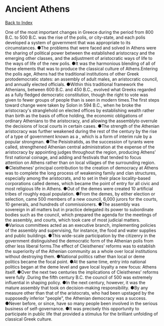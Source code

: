 # Ancient Athens
[Back to Index](https://github.com/windows10010/tpoExtractor/blob/master/README.md)

One of the most important changes in Greece during the period from 800 B.C. to 500 B.C. was the rise of the polis, or city-state, and each polis developed a system of government that was appropriate to its circumstances. ●The problems that were faced and solved in Athens were the sharing of political power between the established aristocracy and the emerging other classes, and the adjustment of aristocratic ways of life to the ways of life of the new polis. ●It was the harmonious blending of all of these elements that was to produce the classical culture of Athens.Entering the polis age, Athens had the traditional institutions of other Greek protodemocratic states: an assembly of adult males, an aristocratic council, and annually elected officials. ●Within this traditional framework the Athenians, between 600 B.C. and 450 B.C., evolved what Greeks regarded as a fully fledged democratic constitution, though the right to vote was given to fewer groups of people than is seen in modern times.The first steps toward change were taken by Solon in 594 B.C., when he broke the aristocracy's stranglehold on elected offices by establishing wealth rather than birth as the basis of office holding, the economic obligations of ordinary Athenians to the aristocracy, and allowing the assemblyto overrule the decisions of local courts in certain cases. ●The strength of the Athenian aristocracy was further weakened during the rest of the century by the rise of a type of government known as a , which is a form of interim rule by a popular strongman. ●The Peisistratids, as the succession of tyrants were called, strengthened Athenian central administration at the expense of the aristocracy by appointing judges throughout the region, producing Athens’ first national coinage, and adding and festivals that tended to focus attention on Athens rather than on local villages of the surrounding region. ●Cleisthenes' principal contribution to the creation of democracy at Athens was to complete the long process of weakening family and clan structures, especially among the aristocrats, and to set in their place locality-based corporations called demes, which became the point of entry for all civic and most religious life in Athens. ●Out of the demes were created 10 artificial tribes of roughly equal population. ●From the demes, by either election or selection, came 500 members of a new council, 6,000 jurors for the courts, 10 generals, and hundreds of commissioners. ●The assembly was sovereign in all matters but in practice delegated its power to subordinate bodies such as the council, which prepared the agenda for the meetings of the assembly, and courts, which took care of most judicial matters. ●Various committees acted as an executive branch, implementing policies of the assembly and supervising, for instance, the food and water supplies and public buildings. ●This wide-scale participation by the citizenry in the government distinguished the democratic form of the Athenian polis from other less liberal forms.The effect of Cleisthenes’ reforms was to establish the superiority of the Athenian community as a whole over local institutions without destroying them. ●National politics rather than local or deme politics became the focal point. ●At the same time, entry into national politics began at the deme level and gave local loyalty a new focus: Athens itself. ●Over the next two centuries the implications of Cleisthenes’ reforms were fully .During the fifth century B.C. the council of 500 was extremely influential in shaping policy. ●In the next century, however, it was the mature assembly that took on decision-making responsibility. ●By any measure other than that of the aristocrats, who had been upstaged by the supposedly inferior "people", the Athenian democracy was a success. ●Never before, or since, have so many people been involved in the serious business of self-governance. ●It was precisely this opportunity to participate in public life that provided a stimulus for the brilliant unfolding of classical Greek culture. 